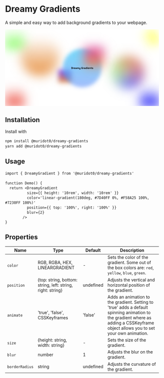 # Dreamy Gradients

A simple and easy way to add background gradients to your webpage.

![Alt text](public/dreamy-gradients.png)

## Installation

Install with

```sh
npm install @muridot0/dreamy-gradients
yarn add @muridot0/dreamy-gradients
```

## Usage

```tsx
import { DreamyGradient } from '@muridot0/dreamy-gradients'

function Demo() {
  return <DreamyGradient
          size={{ height: '10rem', width: '10rem' }}
          color='linear-gradient(180deg, #7D40FF 0%, #F58A25 100%, #7230FF 100%)'
          position={{ top: '100%', right: '100%' }}
          blur={2}
        />
}
```

## Properties

| Name            | Type                     | Default      | Description                                                    |
| --------------- | ------------------------ | ------------ | -------------------------------------------------------------- |
| `color`         | RGB, RGBA, HEX, LINEARGRADIENT| - | Sets the color of the gradient. Some out of the box colors are: `red`, `yellow`, `blue`, `green`.|
| `position`      | {top: string, bottom: string, left: string, right: string} | undefined | Adjusts the vertical and horizontal position of the gradient.|
| `animate` | 'true', 'false', CSSKeyframes | 'false' | Adds an animation to the gradient. Setting to 'true' adds a default spinning animation to the gradient where as adding a CSSKeyframe object allows you to set your own animation.|
| `size` | {height: string, width: string} | - | Sets the size of the gradient.|
| `blur` | number | 1 | Adjusts the blur on the gradient.|
| `borderRadius` | string | undefined | Adjusts the curvature of the gradient.|

